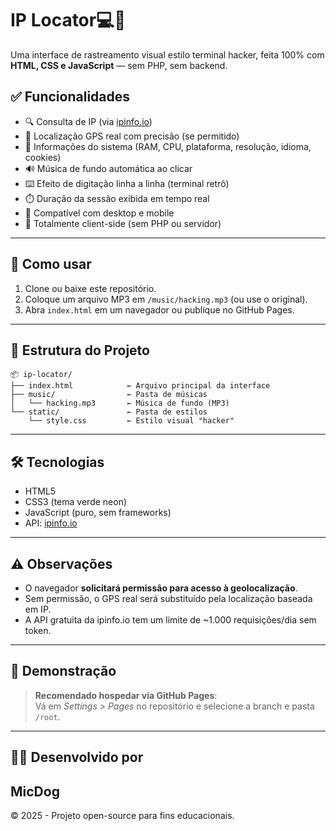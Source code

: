 # IP Locator💻🧠

Uma interface de rastreamento visual estilo terminal hacker, feita 100% com **HTML, CSS e JavaScript** — sem PHP, sem backend.

## ✅ Funcionalidades

- 🔍 Consulta de IP (via [ipinfo.io](https://ipinfo.io))
- 📍 Localização GPS real com precisão (se permitido)
- 💾 Informações do sistema (RAM, CPU, plataforma, resolução, idioma, cookies)
- 🔊 Música de fundo automática ao clicar
- ⌨️ Efeito de digitação linha a linha (terminal retrô)
- ⏱️ Duração da sessão exibida em tempo real
- 📡 Compatível com desktop e mobile
- 💯 Totalmente client-side (sem PHP ou servidor)

---

## 🚀 Como usar

1. Clone ou baixe este repositório.
2. Coloque um arquivo MP3 em `/music/hacking.mp3` (ou use o original).
3. Abra `index.html` em um navegador ou publique no GitHub Pages.

---

## 📁 Estrutura do Projeto

```
📦 ip-locator/
├── index.html            ← Arquivo principal da interface
├── music/                ← Pasta de músicas
│   └── hacking.mp3       ← Música de fundo (MP3)
└── static/               ← Pasta de estilos
    └── style.css         ← Estilo visual "hacker"
```

---

## 🛠 Tecnologias

- HTML5
- CSS3 (tema verde neon)
- JavaScript (puro, sem frameworks)
- API: [ipinfo.io](https://ipinfo.io)

---

## ⚠️ Observações

- O navegador **solicitará permissão para acesso à geolocalização**.
- Sem permissão, o GPS real será substituído pela localização baseada em IP.
- A API gratuita da ipinfo.io tem um limite de ~1.000 requisições/dia sem token.

---

## 🧠 Demonstração

> **Recomendado hospedar via GitHub Pages**:  
> Vá em *Settings > Pages* no repositório e selecione a branch e pasta `/root`.

---

## 👨‍💻 Desenvolvido por

**MicDog**  
---

© 2025 - Projeto open-source para fins educacionais.

